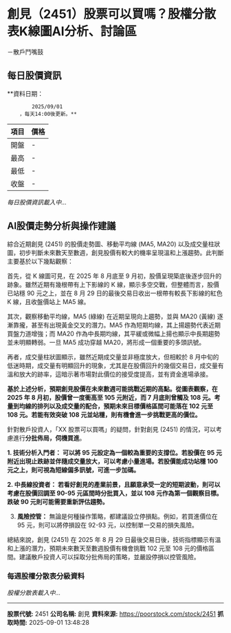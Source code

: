 # 創見（2451）股票可以買嗎？股權分散表K線圖AI分析、討論區
－散戶鬥嘴鼓

## 每日股價資訊

**資料日期：
        
            2025/09/01
        ，每天14:00後更新。**

| 項目 | 價格 |
|------|------|
| 開盤 | - |
| 最高 | - |
| 最低 | - |
| 收盤 | - |

*每日股價資訊載入中...*

## AI股價走勢分析與操作建議

綜合近期創見 (2451) 的股價走勢圖、移動平均線 (MA5, MA20) 以及成交量柱狀圖，初步判斷未來數天至數週，創見股價有較大的機率呈現溫和上漲趨勢。此判斷主要基於以下幾點觀察：

首先，從 K 線圖可見，在 2025 年 8 月底至 9 月初，股價呈現築底後逐步回升的跡象。雖然近期有幾根帶有上下影線的 K 線，顯示多空交戰，但整體而言，股價已站穩 90 元之上，並在 8 月 29 日的最後交易日收出一根帶有較長下影線的紅色 K 線，且收盤價站上 MA5 線。

其次，觀察移動平均線，MA5 (綠線) 在近期呈現向上趨勢，並與 MA20 (黃線) 逐漸靠攏，甚至有出現黃金交叉的潛力。MA5 作為短期均線，其上揚趨勢代表近期買盤力道增強；而 MA20 作為中長期均線，其平緩或微幅上揚也顯示中長期趨勢並未明顯轉弱。一旦 MA5 成功穿越 MA20，將形成一個重要的多頭訊號。

再者，成交量柱狀圖顯示，雖然近期成交量並非極度放大，但相較於 8 月中旬的低迷時期，成交量有明顯回升的現象，尤其是在股價回升的幾個交易日，成交量有溫和放大的跡率，這暗示著市場對此價位的接受度提高，並有資金進場承接。

**基於上述分析，預期創見股價在未來數週可能挑戰近期的高點。從圖表觀察，在 2025 年 8 月初，股價曾一度衝高至 105 元附近，而 7 月底則曾觸及 108 元。考量到均線的排列以及成交量的配合，預期未來目標價格區間可能落在 **102 元至 108 元**。若能有效突破 108 元並站穩，則有機會進一步挑戰更高的價位。**

針對散戶投資人，「XX 股票可以買嗎」的疑問，針對創見 (2451) 的情況，可以考慮進行**分批佈局，伺機買進**。

**1.  **技術分析入門者：** 可以將 95 元設定為一個較為重要的支撐位。若股價在 95 元附近出現止跌跡並伴隨成交量放大，可以考慮小量進場。若股價能成功站穩 100 元之上，則可視為短線偏多訊號，可進一步加碼。**

**2.  **中長線投資者：** 若看好創見的產業前景，且願意承受一定的短期波動，則可以考慮在股價回調至 90-95 元區間時分批買入，並以 108 元作為第一個觀察目標。跌破 90 元則可能需要重新評估趨勢。**

3.  **風險控管：** 無論是何種操作策略，都建議設立停損點。例如，若買進價位在 95 元，則可以將停損設在 92-93 元，以控制單一交易的損失風險。

總結來說，創見 (2451) 在 2025 年 8 月 29 日最後交易日後，技術指標顯示有溫和上漲的潛力，預期未來數天至數週股價有機會挑戰 102 元至 108 元的價格區間。建議散戶投資人可以採取分批佈局的策略，並嚴設停損以控管風險。

### 每週股權分散表分級資料

*股權分散表載入中...*

---

**股票代號:** 2451
**公司名稱:** 創見
**資料來源:** https://poorstock.com/stock/2451
**抓取時間:** 2025-09-01 13:48:28